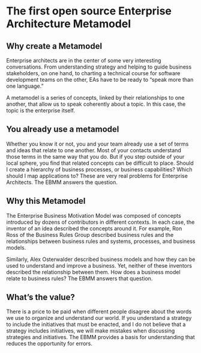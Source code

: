 # The first open source Enterprise Architecture Metamodel
## Why create a Metamodel
Enterprise architects are in the center of some very interesting conversations. From understanding strategy and helping to guide business stakeholders, on one hand, to charting a technical course for software development teams on the other, EAs have to be ready to “speak more than one language.”

A metamodel is a series of concepts, linked by their relationships to one another, that allow us to speak coherently about a topic. In this case, the topic is the enterprise itself.

## You already use a metamodel
Whether you know it or not, you and your team already use a set of terms and ideas that relate to one another. Most of your contacts understand those terms in the same way that you do. But if you step outside of your local sphere, you find that related concepts can be difficult to place. Should I create a hierarchy of business processes, or business capabilities? Which should I map applications to? These are very real problems for Enterprise Architects. The EBMM answers the question.

## Why this Metamodel
The Enterprise Business Motivation Model was composed of concepts introduced by dozens of contributors in different contexts. In each case, the inventor of an idea described the concepts around it. For example, Ron Ross of the Business Rules Group described business rules and the relationships between business rules and systems, processes, and business models.

Similarly, Alex Osterwalder described business models and how they can be used to understand and improve a business. Yet, neither of these inventors described the relationship between them. How does a business model relate to business rules? The EBMM answers that question.

## What’s the value?
There is a price to be paid when different people disagree about the words we use to organize and understand our world. If you understand a strategy to include the initiatives that must be enacted, and I do not believe that a strategy includes initiatives, we will make mistakes when discussing strategies and initiatives. The EBMM provides a basis for understanding that reduces the opportunity for errors.